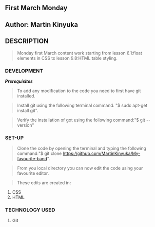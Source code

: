 ## First March Monday

## Author: Martin Kinyuka

## DESCRIPTION

>Monday first March content work starting from lesson 6.1:float elements in CSS to lesson 9.8:HTML table styling.

### **DEVELOPMENT**

*__Prerequisites__*

>To add any modification to the code you need to first have git installed. 

>Install git using the following terminal command: "$ sudo apt-get install git". 

>Verify the installation of got using the following command:"$ git --version"

### SET-UP

>Clone the code by opening the terminal and typing the following command:"$ git clone https://github.com/MartinKinyuka/My-favourite-band".

>From you local directory you can now edit the code using your favourite editor.

>These edits are created in:

1. CSS
2. HTML

### TECHNOLOGY USED

1. Git